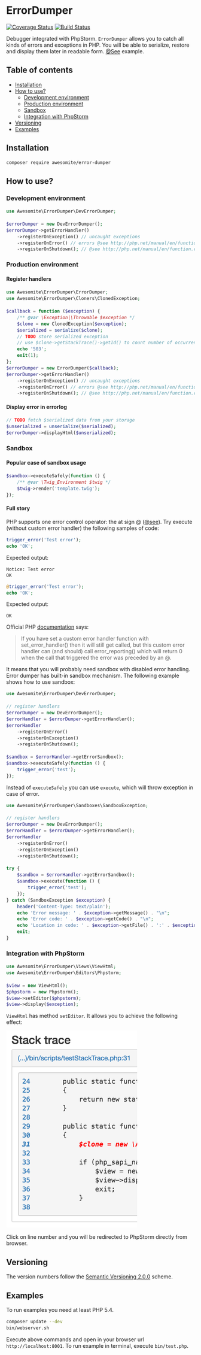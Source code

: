 # ErrorDumper

[![Coverage Status](https://coveralls.io/repos/github/awesomite/error-dumper/badge.svg?branch=master)](https://coveralls.io/github/awesomite/error-dumper?branch=master)
[![Build Status](https://travis-ci.org/awesomite/error-dumper.svg?branch=master)](https://travis-ci.org/awesomite/error-dumper)

Debugger integrated with PhpStorm.
`ErrorDumper` allows you to catch all kinds of errors and exceptions in PHP.
You will be able to serialize, restore and display them later in readable form.
[@See](https://awesomite.github.io/error-dumper/examples/exception.html) example.

## Table of contents

* [Installation](#installation)
* [How to use?](#how-to-use)
  * [Development environment](#development-environment)
  * [Production environment](#production-environment)
  * [Sandbox](#sandbox)
  * [Integration with PhpStorm](#integration-with-phpstorm)
* [Versioning](#versioning)
* [Examples](#examples)

## Installation

```bash
composer require awesomite/error-dumper
```

## How to use?

### Development environment

```php
use Awesomite\ErrorDumper\DevErrorDumper;

$errorDumper = new DevErrorDumper();
$errorDumper->getErrorHandler()
    ->registerOnException() // uncaught exceptions
    ->registerOnError() // errors @see http://php.net/manual/en/function.trigger-error.php
    ->registerOnShutdown(); // @see http://php.net/manual/en/function.error-get-last.php
```

### Production environment

#### Register handlers

```php
use Awesomite\ErrorDumper\ErrorDumper;
use Awesomite\ErrorDumper\Cloners\ClonedException;

$callback = function ($exception) {
    /** @var \Exception|\Throwable $exception */
    $clone = new ClonedException($exception);
    $serialized = serialize($clone);
    // TODO store serialized exception
    // use $clone->getStackTrace()->getId() to count number of occurrences similar errors
    echo '503';
    exit(1);
};
$errorDumper = new ErrorDumper($callback);
$errorDumper->getErrorHandler()
    ->registerOnException() // uncaught exceptions
    ->registerOnError() // errors @see http://php.net/manual/en/function.trigger-error.php
    ->registerOnShutdown(); // @see http://php.net/manual/en/function.error-get-last.php
```

#### Display error in errorlog

```php
// TODO fetch $serialized data from your storage
$unserialized = unserialize($serialized);
$errorDumper->displayHtml($unserialized);
```

### Sandbox

#### Popular case of sandbox usage

```php
$sandbox->executeSafely(function () {
    /** @var \Twig_Environment $twig */
    $twig->render('template.twig');
});
```

#### Full story

PHP supports one error control operator: the at sign @ 
([@see](http://php.net/manual/en/language.operators.errorcontrol.php)).
Try execute (without custom error handler) the following samples of code:

```php
trigger_error('Test error');
echo 'OK';
```

Expected output:

```
Notice: Test error
OK
```

```php
@trigger_error('Test error');
echo 'OK';
```

Expected output:
```
OK
```

Official PHP [documentation](http://php.net/manual/en/language.operators.errorcontrol.php) says:

> If you have set a custom error handler function with set_error_handler() then it will still get called,
but this custom error handler can (and should) call error_reporting()
which will return 0 when the call that triggered the error was preceded by an @.

It means that you will probably need sandbox with disabled error handling.
Error dumper has built-in sandbox mechanism.
The following example shows how to use sandbox:

```php
use Awesomite\ErrorDumper\DevErrorDumper;

// register handlers
$errorDumper = new DevErrorDumper();
$errorHandler = $errorDumper->getErrorHandler();
$errorHandler
    ->registerOnError()
    ->registerOnException()
    ->registerOnShutdown();
    
$sandbox = $errorHandler->getErrorSandbox();
$sandbox->executeSafely(function () {
    trigger_error('test');
});
```

Instead of `executeSafely` you can use `execute`, which will throw exception in case of error.

```php
use Awesomite\ErrorDumper\Sandboxes\SandboxException;

// register handlers
$errorDumper = new DevErrorDumper();
$errorHandler = $errorDumper->getErrorHandler();
$errorHandler
    ->registerOnError()
    ->registerOnException()
    ->registerOnShutdown();

try {
    $sandbox = $errorHandler->getErrorSandbox();
    $sandbox->execute(function () {
        trigger_error('test');
    });
} catch (SandboxException $exception) {
    header('Content-Type: text/plain');
    echo 'Error message: ' . $exception->getMessage() . "\n";
    echo 'Error code: ' . $exception->getCode() . "\n";
    echo 'Location in code: ' . $exception->getFile() . ':' . $exception->getLine();
    exit;
}
```

### Integration with PhpStorm

```php
use Awesomite\ErrorDumper\Views\ViewHtml;
use Awesomite\ErrorDumper\Editors\Phpstorm;

$view = new ViewHtml();
$phpstorm = new Phpstorm();
$view->setEditor($phpstorm);
$view->display($exception);
```

`ViewHtml` has method `setEditor`. It allows you to achieve the following effect:

![Links in stack trace](resources/links.png)

Click on line number and you will be redirected to PhpStorm directly from browser.

## Versioning

The version numbers follow the [Semantic Versioning 2.0.0](http://semver.org/) scheme.

## Examples

To run examples you need at least PHP 5.4.

```bash
composer update --dev
bin/webserver.sh
```

Execute above commands and open in your browser url `http://localhost:8001`.
To run example in terminal, execute `bin/test.php`.
